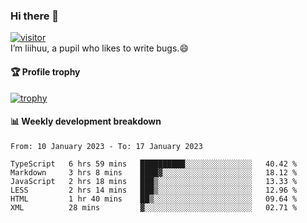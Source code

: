 ### Hi there 👋
[![visitor](https://visitor-badge.glitch.me/badge?page_id=liihuu&right_color=blue)](https://github.com/liihuu)<br>
I’m liihuu, a pupil who likes to write bugs.😄


#### 🏆 Profile trophy
[![trophy](https://github-profile-trophy.vercel.app?username=liihuu&margin-w=16&margin-h=16&rank=-C,-B)](https://github.com/liihuu)


#### 📊 Weekly development breakdown
<!--START_SECTION:waka-->

```text
From: 10 January 2023 - To: 17 January 2023

TypeScript   6 hrs 59 mins   ██████████░░░░░░░░░░░░░░░   40.42 %
Markdown     3 hrs 8 mins    ████▓░░░░░░░░░░░░░░░░░░░░   18.12 %
JavaScript   2 hrs 18 mins   ███▒░░░░░░░░░░░░░░░░░░░░░   13.33 %
LESS         2 hrs 14 mins   ███▒░░░░░░░░░░░░░░░░░░░░░   12.96 %
HTML         1 hr 40 mins    ██▒░░░░░░░░░░░░░░░░░░░░░░   09.64 %
XML          28 mins         ▓░░░░░░░░░░░░░░░░░░░░░░░░   02.71 %
```

<!--END_SECTION:waka-->

<!--
**liihuu/liihuu** is a ✨ _special_ ✨ repository because its `README.md` (this file) appears on your GitHub profile.

Here are some ideas to get you started:

- 🔭 I’m currently working on ...
- 🌱 I’m currently learning ...
- 👯 I’m looking to collaborate on ...
- 🤔 I’m looking for help with ...
- 💬 Ask me about ...
- 📫 How to reach me: ...
- 😄 Pronouns: ...
- ⚡ Fun fact: ...
-->
